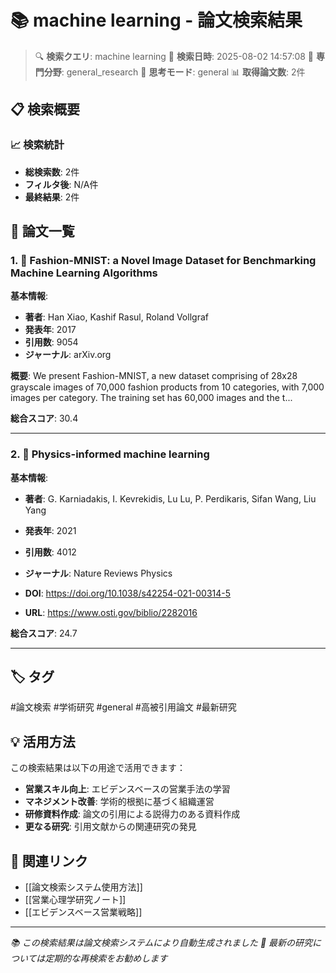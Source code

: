 # 📚 machine learning - 論文検索結果

> 🔍 **検索クエリ**: machine learning
> 📅 **検索日時**: 2025-08-02 14:57:08
> 🎯 **専門分野**: general_research
> 🧠 **思考モード**: general
> 📊 **取得論文数**: 2件

## 📋 検索概要

### 📈 検索統計
- **総検索数**: 2件
- **フィルタ後**: N/A件
- **最終結果**: 2件

## 📄 論文一覧

### 1. 📄 Fashion-MNIST: a Novel Image Dataset for Benchmarking Machine Learning Algorithms

**基本情報**:
- **著者**: Han Xiao, Kashif Rasul, Roland Vollgraf
- **発表年**: 2017
- **引用数**: 9054
- **ジャーナル**: arXiv.org


**概要**: We present Fashion-MNIST, a new dataset comprising of 28x28 grayscale images of 70,000 fashion products from 10 categories, with 7,000 images per category. The training set has 60,000 images and the t...

**総合スコア**: 30.4

---

### 2. 📄 Physics-informed machine learning

**基本情報**:
- **著者**: G. Karniadakis, I. Kevrekidis, Lu Lu, P. Perdikaris, Sifan Wang, Liu Yang
- **発表年**: 2021
- **引用数**: 4012
- **ジャーナル**: Nature Reviews Physics

- **DOI**: https://doi.org/10.1038/s42254-021-00314-5
- **URL**: https://www.osti.gov/biblio/2282016

**総合スコア**: 24.7

---


## 🏷️ タグ

#論文検索 #学術研究 #general #高被引用論文 #最新研究

## 💡 活用方法

この検索結果は以下の用途で活用できます：

- **営業スキル向上**: エビデンスベースの営業手法の学習
- **マネジメント改善**: 学術的根拠に基づく組織運営
- **研修資料作成**: 論文の引用による説得力のある資料作成
- **更なる研究**: 引用文献からの関連研究の発見

## 🔗 関連リンク

- [[論文検索システム使用方法]]
- [[営業心理学研究ノート]]
- [[エビデンスベース営業戦略]]

---

*📚 この検索結果は論文検索システムにより自動生成されました*
*🔄 最新の研究については定期的な再検索をお勧めします*
